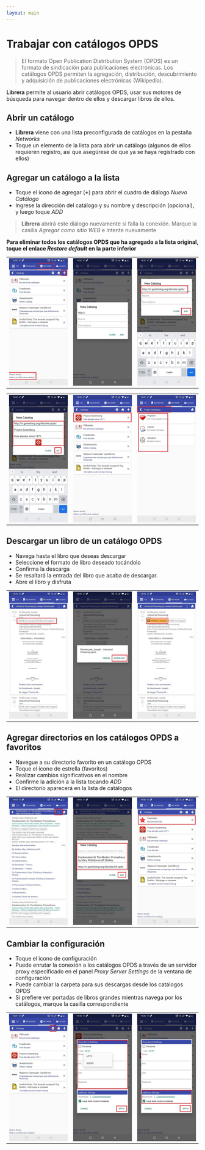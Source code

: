```yaml
---
layout: main
---
```


# Trabajar con catálogos OPDS

> El formato Open Publication Distribution System (OPDS) es un formato de sindicación para publicaciones electrónicas. Los catálogos OPDS permiten la agregación, distribución, descubrimiento y adquisición de publicaciones electrónicas (Wikipedia).

**Librera** permite al usuario abrir catálogos OPDS, usar sus motores de búsqueda para navegar dentro de ellos y descargar libros de ellos.

## Abrir un catálogo
* **Librera** viene con una lista preconfigurada de catálogos en la pestaña _Networks_
* Toque un elemento de la lista para abrir un catálogo (algunos de ellos requieren registro, así que asegúrese de que ya se haya registrado con ellos)

## Agregar un catálogo a la lista
* Toque el icono de agregar (**+**) para abrir el cuadro de diálogo _Nuevo Catálogo_
* Ingrese la dirección del catálogo y su nombre y descripción (opcional), y luego toque _ADD_
> **Librera** abrirá este diálogo nuevamente si falla la conexión. Marque la casilla _Agregar como sitio WEB_ e intente nuevamente

**Para eliminar todos los catálogos OPDS que ha agregado a la lista original, toque el enlace _Restore default_ en la parte inferior**

||||
|-|-|-|
|![](1.jpg)|![](2.jpg)|![](3.jpg)|

||||
|-|-|-|
|![](4.jpg)|![](5.jpg)|![](6.jpg)|

## Descargar un libro de un catálogo OPDS
* Navega hasta el libro que deseas descargar
* Seleccione el formato de libro deseado tocándolo
* Confirma la descarga
* Se resaltará la entrada del libro que acaba de descargar.
* Abre el libro y disfruta

||||
|-|-|-|
|![](7.jpg)|![](8.jpg)|![](9.jpg)|

## Agregar directorios en los catálogos OPDS a favoritos
* Navegue a su directorio favorito en un catálogo OPDS
* Toque el ícono de estrella (favoritos)
* Realizar cambios significativos en el nombre
* Confirme la adición a la lista tocando _ADD_
* El directorio aparecerá en la lista de catálogos

||||
|-|-|-|
|![](10.jpg)|![](11.jpg)|![](12.jpg)|

## Cambiar la configuración
* Toque el icono de configuración
* Puede enrutar la conexión a los catálogos OPDS a través de un servidor proxy especificado en el panel _Proxy Server Settings_ de la ventana de configuración
* Puede cambiar la carpeta para sus descargas desde los catálogos OPDS
* Si prefiere ver portadas de libros grandes mientras navega por los catálogos, marque la casilla correspondiente

||||
|-|-|-|
|![](17.jpg)|![](18.jpg)|![](19.jpg)|
